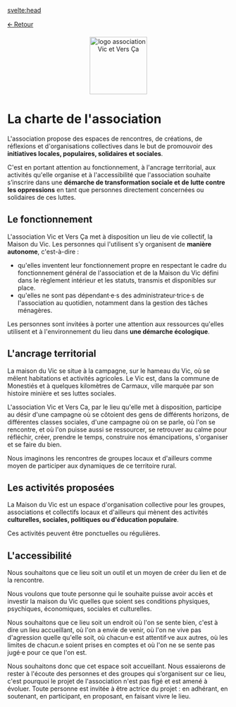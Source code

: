 <svelte:head>

<title>Charte de l'association</title>
<meta name="description" content="La charte de l'association"/>
<meta property="og:title" content="La Charte de l'association Vic et Vers Ça" />
<meta property="og:description" content="L'association propose des espaces de rencontres, de créations, de réflexions et d'organisations collectives dans le but de promouvoir des initiatives locales, populaires, solidaires et sociales. Vous trouverez ici notre charte complète." />
<meta property="og:image" content="/images/logo.jpg" />
<meta og:locale="fr_FR" />
</svelte:head>

[🡨 Retour](/)

<div style="text-align: center"><img alt="logo association Vic et Vers Ça" src="/images/logo.jpg" height="130"></div>

# La charte de l'association

L'association propose des espaces de rencontres, de créations, de réflexions et d'organisations collectives dans le but de promouvoir des **initiatives locales, populaires, solidaires et sociales**.

C'est en portant attention au fonctionnement, à l'ancrage territorial, aux activités qu'elle organise et à l'accessibilité que l'association souhaite s’inscrire dans une **démarche de transformation sociale et de lutte contre les oppressions** en tant que personnes directement concernées ou solidaires de ces luttes.

## Le fonctionnement

L'association Vic et Vers Ça met à disposition un lieu de vie collectif, la Maison du Vic. Les personnes qui l'utilisent s’y organisent de **manière autonome**, c'est-à-dire :

- qu'elles inventent leur fonctionnement propre en respectant le cadre du fonctionnement général de l'association et de la Maison du Vic défini dans le règlement intérieur et les statuts, transmis et disponibles sur place.
- qu'elles ne sont pas dépendant·e·s des administrateur·trice·s de l'association au quotidien, notamment dans la gestion des tâches ménagères.

Les personnes sont invitées à porter une attention aux ressources qu'elles utilisent et à l'environnement du lieu dans **une démarche écologique**.

## L'ancrage territorial

La maison du Vic se situe à la campagne, sur le hameau du Vic, où se mêlent habitations et activités agricoles. Le Vic est, dans la commune de Monestiés et à quelques kilomètres de Carmaux, ville marquée par son histoire minière et ses luttes sociales.

L'association Vic et Vers Ca, par le lieu qu'elle met à disposition, participe au désir d'une campagne où se côtoient des gens de différents horizons, de différentes classes sociales, d'une campagne où on se parle, où l'on se rencontre, et où l'on puisse aussi se ressourcer, se retrouver au calme pour réfléchir, créer, prendre le temps, construire nos émancipations, s'organiser et se faire du bien.

Nous imaginons les rencontres de groupes locaux et d'ailleurs comme moyen de participer aux dynamiques de ce territoire rural.

## Les activités proposées

La Maison du Vic est un espace d'organisation collective pour les groupes, associations et collectifs locaux et d'ailleurs qui mènent des activités **culturelles, sociales, politiques ou d'éducation populaire**.

Ces activités peuvent être ponctuelles ou régulières.

## L'accessibilité

Nous souhaitons que ce lieu soit un outil et un moyen de créer du lien et de la rencontre.

Nous voulons que toute personne qui le souhaite puisse avoir accès et investir la maison du Vic quelles que soient ses conditions physiques, psychiques, économiques, sociales et culturelles.

Nous souhaitons que ce lieu soit un endroit où l'on se sente bien, c'est à dire un lieu accueillant, où l'on a envie de venir, où l'on ne vive pas d'agression quelle qu'elle soit, où chacun·e est attentif·ve aux autres, où les limites de chacun.e soient prises en comptes et où l'on ne se sente pas jugé·e pour ce que l'on est.

Nous souhaitons donc que cet espace soit accueillant. Nous essaierons de rester à l'écoute des personnes et des groupes qui s’organisent sur ce lieu, c'est pourquoi le projet de l'association n'est pas figé et est amené à évoluer. Toute personne est invitée à être actrice du projet : en adhérant, en soutenant, en participant, en proposant, en faisant vivre le lieu.
